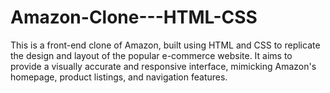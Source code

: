 # Amazon-Clone---HTML-CSS
This is a front-end clone of Amazon, built using HTML and CSS to replicate the design and layout of the popular e-commerce website. It aims to provide a visually accurate and responsive interface, mimicking Amazon's homepage, product listings, and navigation features.
